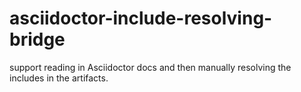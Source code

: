 # asciidoctor-include-resolving-bridge
support reading in Asciidoctor docs and then manually resolving the includes in the artifacts.
